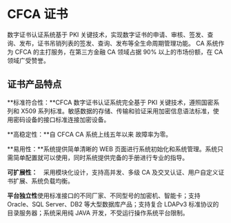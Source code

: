 

# CFCA 证书

数字证书认证系统基于 PKI 关键技术，实现数字证书的申请、审核、签发、查询、发布，证书吊销列表的签发、查询、发布等全生命周期管理功能。
CA 系统作为 CFCA 的主打服务，在第三方金融 CA 领域占据 90% 以上的市场份额，在 CA 领域广受赞誉。

## 证书产品特点

**标准符合性：**CFCA 数字证书认证系统完全基于 PKI 关键技术，遵照国密系列和 X509 系列标准。敏感数据的存储、传输和验证采用加密信息语法标准，使用密码设备的接口标准连接加密设备。

**高稳定性：**自 CFCA CA 系统上线五年以来 故障率为零。

**易用性：**系统提供简单清晰的 WEB 页面进行系统初始化和系统管理。系统只需简单配置就可以使用，同时系统提供完备的手册进行专业的指导。

**可扩展性：**　采用模块化设计，支持高并发、多级 CA 及交叉认证、用户自定义证书扩展、系统负载均衡。

**平台独立性**使用标准接口的不同厂家、不同型号的加密机、智能卡；支持 Oracle、SQL Server、DB2 等大型数据库产品；支持复合 LDAPv3 标准协议的目录服务器；系统采用纯 JAVA 开发，不受运行操作系统平台限制。


